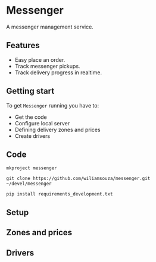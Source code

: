 Messenger
=========

A messenger management service.

Features
--------

* Easy place an order.
* Track messenger pickups.
* Track delivery progress in realtime.

Getting start
-------------

To get `Messenger` running you have to:

* Get the code
* Configure local server
* Defining delivery zones and prices
* Create drivers

Code
----

```
mkproject messenger
```

```
git clone https://github.com/wiliamsouza/messenger.git ~/devel/messenger
```

```
pip install requirements_development.txt
```

Setup
-----

Zones and prices
-----------------

Drivers
-------
